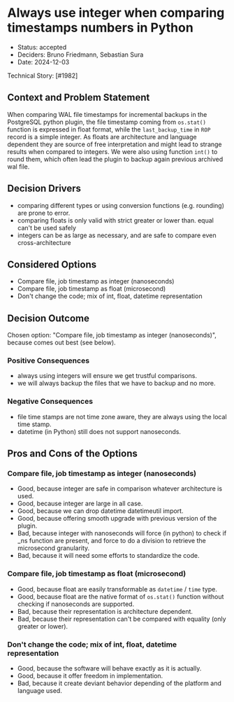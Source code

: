 # Always use integer when comparing timestamps numbers in Python

* Status: accepted
* Deciders: Bruno Friedmann, Sebastian Sura
* Date: 2024-12-03

Technical Story: [#1982]

## Context and Problem Statement

When comparing WAL file timestamps for incremental backups in the PostgreSQL python plugin,
the file timestamp coming from `os.stat()` function is expressed in float format, while the
`last_backup_time` in `ROP` record is a simple integer. As floats are architecture and language
dependent they are source of free interpretation and might lead to strange results when compared
to integers.
We were also using function `int()` to round them, which often lead the plugin to backup again
previous archived wal file.

## Decision Drivers

* comparing different types or using conversion functions (e.g. rounding) are prone to error.
* comparing floats is only valid with strict greater or lower than. equal can't be used safely
* integers can be as large as necessary, and are safe to compare even cross-architecture

## Considered Options

* Compare file, job timestamp as integer (nanoseconds)
* Compare file, job timestamp as float (microsecond)
* Don't change the code; mix of int, float, datetime representation

## Decision Outcome

Chosen option: "Compare file, job timestamp as integer (nanoseconds)", because comes out best
(see below).

### Positive Consequences

* always using integers will ensure we get trustful comparisons.
* we will always backup the files that we have to backup and no more.

### Negative Consequences

* file time stamps are not time zone aware, they are always using the local time stamp.
* datetime (in Python) still does not support nanoseconds.

## Pros and Cons of the Options

### Compare file, job timestamp as integer (nanoseconds)

* Good, because integer are safe in comparison whatever architecture is used.
* Good, because integer are large in all case.
* Good, because we can drop datetime datetimeutil import.
* Good, because offering smooth upgrade with previous version of the plugin.
* Bad, because integer with nanoseconds will force (in python) to check if _ns function are present,
  and force to do a division to retrieve the microsecond granularity.
* Bad, because it will need some efforts to standardize the code.

### Compare file, job timestamp as float (microsecond)

* Good, because float are easily transformable as `datetime` / `time` type.
* Good, because float are the native format of `os.stat()` function without checking if nanoseconds
  are supported.
* Bad, because their representation is architecture dependent.
* Bad, because their representation can't be compared with equality (only greater or lower).

### Don't change the code; mix of int, float, datetime representation

* Good, because the software will behave exactly as it is actually.
* Good, because it offer freedom in implementation.
* Bad, because it create deviant behavior depending of the platform and language used.
